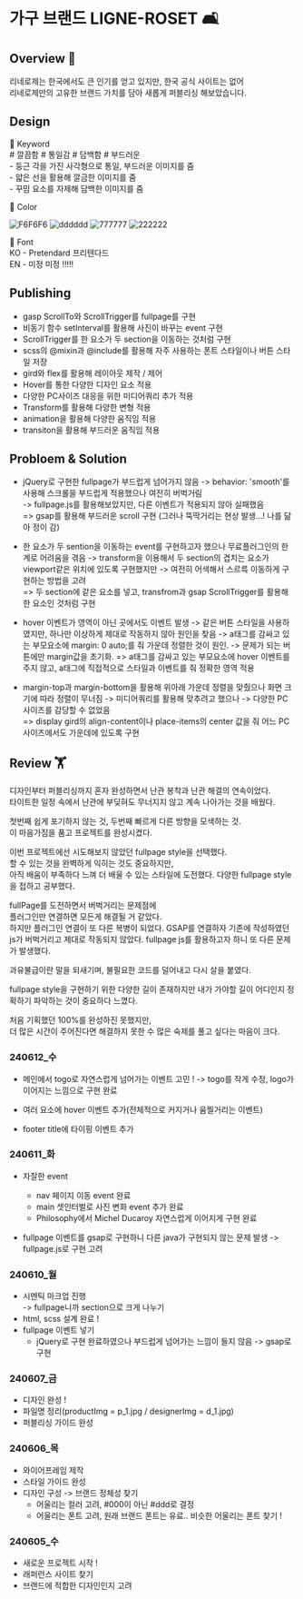 # 가구 브랜드 LIGNE-ROSET 🛋️ #

## Overview 💫
  리네로제는 한국에서도 큰 인기를 얻고 있지만, 한국 공식 사이트는 없어         
  리네로제만의 고유한 브랜드 가치를 담아 새롭게 퍼블리싱 해보았습니다.                 
  
## Design
  🎯 Keyword           
    # 깔끔함  # 통일감 # 담백함 # 부드러운             
    - 둥근 각을 가진 사각형으로 통일, 부드러운 이미지를 줌                   
    - 얇은 선을 활용해 깔금한 이미지를 줌              
    - 꾸밈 요소를 자제해 담백한 이미지를 줌                
                      
  🎯 Color       
    
  ![F6F6F6](https://github.com/MOONWUD/LIGNE-ROSET/assets/160007468/7567894a-ab17-4602-ac01-3ce066304c2c)
  ![dddddd](https://github.com/MOONWUD/LIGNE-ROSET/assets/160007468/824c36d7-52d2-43b0-8321-2e2ca7671187)
  ![777777](https://github.com/MOONWUD/LIGNE-ROSET/assets/160007468/47696917-8364-407e-a694-673842045219)
  ![222222](https://github.com/MOONWUD/LIGNE-ROSET/assets/160007468/60660026-599b-44cb-afe2-9126ac2f8ab9)

            
  🎯 Font   
  KO - Pretendard 프리텐다드     
  EN - 미정 미정 !!!!! 
  
## Publishing
  - gasp ScrollTo와 ScrollTrigger를 fullpage를 구현
  - 비동기 함수 setInterval를 활용해 사진이 바꾸는 event 구현
  - ScrollTrigger를 한 요소가 두 section을 이동하는 것처럼 구현 
  - scss의 @mixin과 @include를 활용해 자주 사용하는 폰트 스타일이나 버튼 스타일 저장
  - gird와 flex를 활용해 레이아웃 제작 / 제어
  - Hover를 통한 다양한 디자인 요소 적용
  - 다양한 PC사이즈 대응을 위한 미디어쿼리 추가 적용
  - Transform를 활용해 다양한 변형 적용
  - animation을 활용해 다양한 움직임 적용
  - transiton을 활용해 부드러운 움직임 적용
    
## Probloem & Solution
  - jQuery로 구현한 fullpage가 부드럽게 넘어가지 않음
    -> behavior: 'smooth'를 사용해 스크롤을 부드럽게 적용했으나 여전히 버벅거림                
    -> fullpage.js를 활용해보았지만, 다른 이벤트가 적용되지 않아 실패했음             
    => gsap를 활용해 부드러운 scroll 구현 (그러나 뚝딱거리는 현상 발생...! 나를 닮아 정이 감)         
                          
  - 한 요소가 두 sention을 이동하는 event를 구현하고자 했으나 무료플러그인의 한계로 어려움을 겪음
    -> transform을 이용해서 두 section의 겹치는 요소가 viewport같은 위치에 있도록 구현했지만
    -> 여전히 어색해서 스르륵 이동하게 구현하는 방법을 고려            
    => 두 section에 같은 요소를 넣고, transfrom과 gsap ScrollTrigger를 활용해 한 요소인 것처럼 구현       
            
  - hover 이벤트가 영역이 아닌 곳에서도 이벤트 발생
    -> 같은 버튼 스타일을 사용하였지만, 하나만 이상하게 제대로 작동하지 않아 원인을 찾음
    -> a태그를 감싸고 있는 부모요소에 margin: 0 auto;를 줘 가운데 정렬한 것이 원인.
    -> 문제가 되는 버튼에만 margin값을 초기화. 
    => a태그를 감싸고 있는 부모요소에 hover 이벤트를 주지 않고, a태그에 직접적으로 스타일과 이벤트를 줘 정확한 영역 적용
        
  - margin-top과 margin-bottom을 활용해 위아래 가운데 정렬을 맞췄으나 화면 크기에 따라 정렬이 무너짐
    -> 미디어쿼리를 활용해 맞추려고 했으나
    -> 다양한 PC사이즈를 감당할 수 없었음                
    => display gird의 align-content이나 place-items의 center 값을 줘 어느 PC 사이즈에서도 가운데에 있도록 구현               
         
## Review 🏋️
  디자인부터 퍼블리싱까지 혼자 완성하면서 난관 봉착과 난관 해결의 연속이었다.     
  타이트한 일정 속에서 난관에 부딪혀도 무너지지 않고 계속 나아가는 것을 배웠다.   
         
  첫번째 쉽게 포기하지 않는 것, 두번째 빠르게 다른 방향을 모색하는 것.                    
  이 마음가짐을 품고 프로젝트를 완성시켰다.       
           
  이번 프로젝트에선 시도해보지 않았던 fullpage style을 선택했다.       
  할 수 있는 것을 완벽하게 익히는 것도 중요하지만,       
  아직 배움이 부족하다 느껴 더 배울 수 있는 스타일에 도전했다. 
  다양한 fullpage style을 접하고 공부했다. 

  fullPage를 도전하면서 버벅거리는 문제점에      
  플러그인만 연결하면 모든게 해결될 거 같았다.        
  하지만 플러그인 연결이 또 다른 복병이 되었다. 
  GSAP를 연결하자 기존에 작성하였던 js가 버벅거리고 제대로 작동되지 않았다. 
  fullpage js를 활용하고자 하니 또 다른 문제가 발생했다. 
  
  과유불급이란 말을 되새기며,
  불필요한 코드를 덜어내고 다시 살을 붙였다. 

  fullpage style을 구현하기 위한 다양한 길이 존재하지만 
  내가 가야할 길이 어디인지 정확하기 파악하는 것이 중요하다 느꼈다. 
  
  처음 기획했던 100%를 완성하진 못했지만,            
  더 많은 시간이 주어진다면 해결하지 못한 수 많은 숙제를 풀고 싶다는 마음이 크다.        
  
           
### 240612_수
  - 메인에서 togo로 자연스럽게 넘어가는 이벤트 고민 !
    -> togo를 작게 수정, logo가 이어지는 느낌으로 구현 완료

  - 여러 요소에 hover 이벤트 추가(전체적으로 커지거나 움찔거리는 이벤트)
  - footer title에 타이핑 이벤트 추가

### 240611_화
  - 자잘한 event
    - nav 페이지 이동 event 완료 
    - main 셋인터벌로 사진 변화 event 추가 완료
    - Philosophy에서 Michel Ducaroy 자연스럽게 이어지게 구현 완료
          
  - fullpage 이벤트를 gsap로 구현하니 다른 java가 구현되지 않는 문제 발생
    -> fullpage.js로 구현 고려
           
### 240610_월
  - 시멘틱 마크업 진행    
    -> fullpage니까 section으로 크게 나누기
  - html, scss 설계 완료 !
  - fullpage 이벤트 넣기
    - jQuery로 구현 완료하였으나 부드럽게 넘어가는 느낌이 들지 않음
      -> gsap로 구현

### 240607_금
  - 디자인 완성 !
  - 파일명 정리(productImg = p_1.jpg / designerImg = d_1.jpg)
  - 퍼블리싱 가이드 완성

### 240606_목 
  - 와이어프레임 제작
  - 스타일 가이드 완성
  - 디자인 구성
    -> 브랜드 정체성 찾기
      - 어울리는 컬러 고려, #000이 아닌 #ddd로 결정
      - 어울리는 폰트 고려, 원래 브랜드 폰트는 유료.. 비슷한 어울리는 폰트 찾기 !

### 240605_수
  - 새로운 프로젝트 시작 !
  - 래퍼런스 사이트 찾기
  - 브랜드에 적합한 디자인인지 고려
